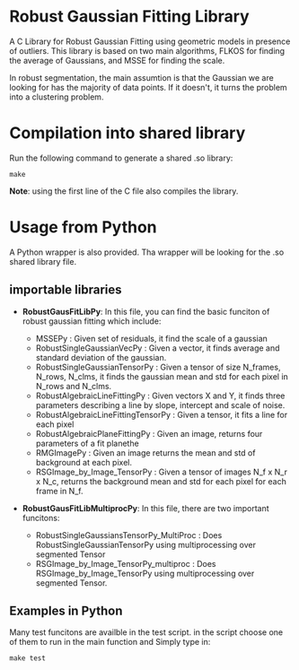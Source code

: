 # Robust Gaussian Fitting Library #
A C Library for Robust Gaussian Fitting using geometric models in presence of outliers. This library is based on two main algorithms, FLKOS for finding the average of Gaussians, and MSSE for finding the scale.

In robust segmentation, the main assumtion is that the Gaussian we are looking for has the majority of data points. If it doesn't, it turns the problem into a clustering problem.

# Compilation into shared library #
Run the following command to generate a shared .so library:
```
make
```
**Note**: using the first line of the C file also compiles the library.
# Usage from Python #
A Python wrapper is also provided. Tha wrapper will be looking for the .so shared library file.

## importable libraries ##
* __RobustGausFitLibPy__: In this file, you can find the basic funciton of robust gaussian fitting which include:
	* MSSEPy : Given set of residuals, it find the scale of a gaussian
	* RobustSingleGaussianVecPy : Given a vector, it finds average and standard deviation of the gaussian.
	* RobustSingleGaussianTensorPy : Given a tensor of size N_frames, N_rows, N_clms, it finds the gaussian mean and std for each pixel in N_rows and N_clms.
	* RobustAlgebraicLineFittingPy : Given vectors X and Y, it finds three parameters describing a line by slope, intercept and scale of noise.
	* RobustAlgebraicLineFittingTensorPy : Given a tensor, it fits a line for each pixel
	* RobustAlgebraicPlaneFittingPy : Given an image, returns four parameters of a fit planethe
	* RMGImagePy : Given an image returns the mean and std of background at each pixel.
	* RSGImage_by_Image_TensorPy : Given a tensor of images N_f x N_r x N_c, returns the background mean and std for each pixel for each frame in N_f.

* __RobustGausFitLibMultiprocPy__: In this file, there are two important funcitons:
	* RobustSingleGaussiansTensorPy_MultiProc : Does RobustSingleGaussianTensorPy using multiprocessing over segmented Tensor
	* RSGImage_by_Image_TensorPy_multiproc : Does RSGImage_by_Image_TensorPy using multiprocessing over segmented Tensor.

## Examples in Python ##
Many test funcitons are availble in the test script. in the script choose one of them to run in the main function and Simply type in:
```
make test
```
